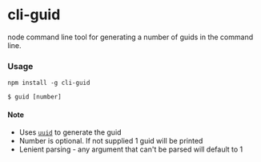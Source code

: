 # cli-guid
node command line tool for generating a number of guids in the command line.

### Usage
`npm install -g cli-guid`

`$ guid [number]`

#### Note
* Uses [`uuid`](https://www.npmjs.com/package/uuid) to generate the guid
* Number is optional. If not supplied 1 guid will be printed
* Lenient parsing - any argument that can't be parsed will default to 1